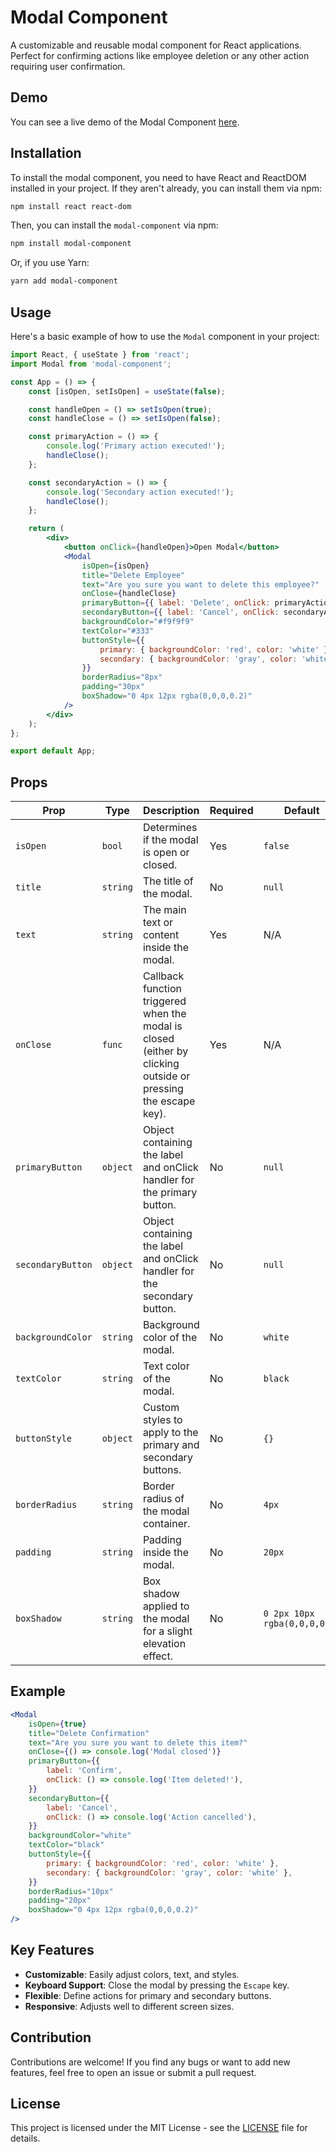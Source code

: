 
# Modal Component

A customizable and reusable modal component for React applications. Perfect for confirming actions like employee deletion or any other action requiring user confirmation.

## Demo

You can see a live demo of the Modal Component [here](http://localhost:5174/demo).

## Installation

To install the modal component, you need to have React and ReactDOM installed in your project. If they aren't already, you can install them via npm:

```bash
npm install react react-dom
```

Then, you can install the `modal-component` via npm:

```bash
npm install modal-component
```

Or, if you use Yarn:

```bash
yarn add modal-component
```

## Usage

Here's a basic example of how to use the `Modal` component in your project:

```jsx
import React, { useState } from 'react';
import Modal from 'modal-component';

const App = () => {
    const [isOpen, setIsOpen] = useState(false);

    const handleOpen = () => setIsOpen(true);
    const handleClose = () => setIsOpen(false);

    const primaryAction = () => {
        console.log('Primary action executed!');
        handleClose();
    };

    const secondaryAction = () => {
        console.log('Secondary action executed!');
        handleClose();
    };

    return (
        <div>
            <button onClick={handleOpen}>Open Modal</button>
            <Modal
                isOpen={isOpen}
                title="Delete Employee"
                text="Are you sure you want to delete this employee?"
                onClose={handleClose}
                primaryButton={{ label: 'Delete', onClick: primaryAction }}
                secondaryButton={{ label: 'Cancel', onClick: secondaryAction }}
                backgroundColor="#f9f9f9"
                textColor="#333"
                buttonStyle={{
                    primary: { backgroundColor: 'red', color: 'white' },
                    secondary: { backgroundColor: 'gray', color: 'white' },
                }}
                borderRadius="8px"
                padding="30px"
                boxShadow="0 4px 12px rgba(0,0,0,0.2)"
            />
        </div>
    );
};

export default App;
```

## Props

| Prop              | Type     | Description                                                                                                                                      | Required | Default           |
|-------------------|----------|--------------------------------------------------------------------------------------------------------------------------------------------------|----------|-------------------|
| `isOpen`          | `bool`   | Determines if the modal is open or closed.                                                                                                       | Yes      | `false`           |
| `title`           | `string` | The title of the modal.                                                                                                                          | No       | `null`            |
| `text`            | `string` | The main text or content inside the modal.                                                                                                       | Yes      | N/A               |
| `onClose`         | `func`   | Callback function triggered when the modal is closed (either by clicking outside or pressing the escape key).                                     | Yes      | N/A               |
| `primaryButton`   | `object` | Object containing the label and onClick handler for the primary button.                                                                           | No       | `null`            |
| `secondaryButton` | `object` | Object containing the label and onClick handler for the secondary button.                                                                         | No       | `null`            |
| `backgroundColor` | `string` | Background color of the modal.                                                                                                                   | No       | `white`           |
| `textColor`       | `string` | Text color of the modal.                                                                                                                         | No       | `black`           |
| `buttonStyle`     | `object` | Custom styles to apply to the primary and secondary buttons.                                                                                     | No       | `{}`              |
| `borderRadius`    | `string` | Border radius of the modal container.                                                                                                            | No       | `4px`             |
| `padding`         | `string` | Padding inside the modal.                                                                                                                        | No       | `20px`            |
| `boxShadow`       | `string` | Box shadow applied to the modal for a slight elevation effect.                                                                                    | No       | `0 2px 10px rgba(0,0,0,0.1)` |

## Example

```jsx
<Modal
    isOpen={true}
    title="Delete Confirmation"
    text="Are you sure you want to delete this item?"
    onClose={() => console.log('Modal closed')}
    primaryButton={{
        label: 'Confirm',
        onClick: () => console.log('Item deleted!'),
    }}
    secondaryButton={{
        label: 'Cancel',
        onClick: () => console.log('Action cancelled'),
    }}
    backgroundColor="white"
    textColor="black"
    buttonStyle={{
        primary: { backgroundColor: 'red', color: 'white' },
        secondary: { backgroundColor: 'gray', color: 'white' },
    }}
    borderRadius="10px"
    padding="20px"
    boxShadow="0 4px 12px rgba(0,0,0,0.2)"
/>
```

## Key Features

- **Customizable**: Easily adjust colors, text, and styles.
- **Keyboard Support**: Close the modal by pressing the `Escape` key.
- **Flexible**: Define actions for primary and secondary buttons.
- **Responsive**: Adjusts well to different screen sizes.

## Contribution

Contributions are welcome! If you find any bugs or want to add new features, feel free to open an issue or submit a pull request.

## License

This project is licensed under the MIT License - see the [LICENSE](LICENSE) file for details.

